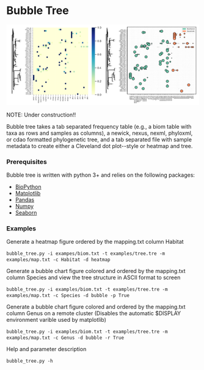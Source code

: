 # Bubble Tree

![example](img/figexample.png)

NOTE: Under construction!!

Bubble tree takes a tab separated frequency table (e.g., a biom table with taxa as rows and samples as columns), a newick, nexus, nexml, phyloxml, or cdao formatted phylogenetic tree, and a tab separated file with sample metadata to create either a Cleveland dot plot--style or heatmap and tree.

### Prerequisites

Bubble tree is written with python 3+ and relies on the following packages:

* [BioPython](https://biopython.org/) 
* [Matplotlib](https://matplotlib.org/)
* [Pandas](https://pandas.pydata.org/)
* [Numpy](http://www.numpy.org/)
* [Seaborn](https://seaborn.pydata.org/)

### Examples
Generate a heatmap figure ordered by the mapping.txt column Habitat
```
bubble_tree.py -i exampes/biom.txt -t examples/tree.tre -m examples/map.txt -c Habitat -d heatmap
```

Generate a bubble chart figure colored and ordered by the mapping.txt column Species and view the tree structure in ASCII format to screen
```
bubble_tree.py -i examples/biom.txt -t examples/tree.tre -m examples/map.txt -c Species -d bubble -p True
```

Generate a bubble chart figure colored and ordered by the mapping.txt column Genus on a remote cluster (Disables the automatic $DISPLAY environment varible used by matplotlib)
```
bubble_tree.py -i examples/biom.txt -t examples/tree.tre -m examples/map.txt -c Genus -d bubble -r True
```

Help and parameter description
```
bubble_tree.py -h
```
